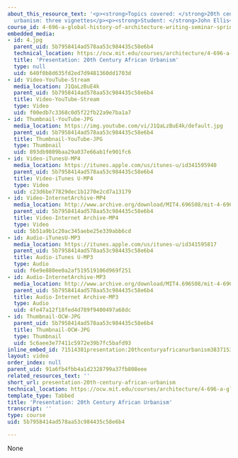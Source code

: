 ```yaml
---
about_this_resource_text: '<p><strong>Topics covered: </strong>20th century African
  urbanism: three vignettes</p><p><strong>Student: </strong>John Ellis</p>'
course_id: 4-696-a-global-history-of-architecture-writing-seminar-spring-2008
embedded_media:
- id: 4.jpg
  parent_uid: 5b7958414ad578aa53c984435c58e6b4
  technical_location: https://ocw.mit.edu/courses/architecture/4-696-a-global-history-of-architecture-writing-seminar-spring-2008/video-presentations/presentation-20th-century-african-urbanism/4.jpg
  title: 'Presentation: 20th Century African Urbanism'
  type: null
  uid: 640f0b8d635fd2ed7d9481360dd1703d
- id: Video-YouTube-Stream
  media_location: J1QaLzBuE4k
  parent_uid: 5b7958414ad578aa53c984435c58e6b4
  title: Video-YouTube-Stream
  type: Video
  uid: f00edb7c3368c0d5f22fb22a9e7ba1a7
- id: Thumbnail-YouTube-JPG
  media_location: https://img.youtube.com/vi/J1QaLzBuE4k/default.jpg
  parent_uid: 5b7958414ad578aa53c984435c58e6b4
  title: Thumbnail-YouTube-JPG
  type: Thumbnail
  uid: 893db9809baa29a037e66ab1fe901fc6
- id: Video-iTunesU-MP4
  media_location: https://itunes.apple.com/us/itunes-u/id341595940
  parent_uid: 5b7958414ad578aa53c984435c58e6b4
  title: Video-iTunes U-MP4
  type: Video
  uid: c23d6be77829dec1b1270e2cd7a13179
- id: Video-InternetArchive-MP4
  media_location: http://www.archive.org/download/MIT4.696S08/mit-4-696s08-john-ellis_300k.mp4
  parent_uid: 5b7958414ad578aa53c984435c58e6b4
  title: Video-Internet Archive-MP4
  type: Video
  uid: 5b51a9b1c20ac345aebe25e339abb6cd
- id: Audio-iTunesU-MP3
  media_location: https://itunes.apple.com/us/itunes-u/id341595817
  parent_uid: 5b7958414ad578aa53c984435c58e6b4
  title: Audio-iTunes U-MP3
  type: Audio
  uid: f6e9e880ee0a2af519519106d969f251
- id: Audio-InternetArchive-MP3
  media_location: http://www.archive.org/download/MIT4.696S08/mit-4-696s08-john-ellis.mp3
  parent_uid: 5b7958414ad578aa53c984435c58e6b4
  title: Audio-Internet Archive-MP3
  type: Audio
  uid: 4fe47a12f18fed4d789f9400497a68dc
- id: Thumbnail-OCW-JPG
  parent_uid: 5b7958414ad578aa53c984435c58e6b4
  title: Thumbnail-OCW-JPG
  type: Thumbnail
  uid: 5c6aee3e77411c5972e39b7fc5bafd93
inline_embed_id: 71514381presentation:20thcenturyafricanurbanism38371536
layout: video
order_index: null
parent_uid: 91a6fb4fbb4a1d2328799a37fb808eee
related_resources_text: ''
short_url: presentation-20th-century-african-urbanism
technical_location: https://ocw.mit.edu/courses/architecture/4-696-a-global-history-of-architecture-writing-seminar-spring-2008/video-presentations/presentation-20th-century-african-urbanism
template_type: Tabbed
title: 'Presentation: 20th Century African Urbanism'
transcript: ''
type: course
uid: 5b7958414ad578aa53c984435c58e6b4

---
```

None